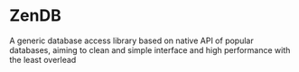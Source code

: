 ZenDB
=====

A generic database access library based on native API of popular databases, aiming to clean and simple interface and high performance with the least overlead